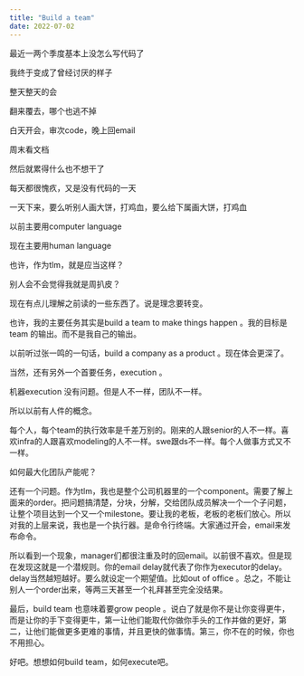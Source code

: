 ```yaml
---
title: "Build a team"
date: 2022-07-02
---
```


最近一两个季度基本上没怎么写代码了

我终于变成了曾经讨厌的样子

整天整天的会

翻来覆去，哪个也逃不掉

白天开会，审次code，晚上回email

周末看文档

然后就累得什么也不想干了

每天都很愧疚，又是没有代码的一天

一天下来，要么听别人画大饼，打鸡血，要么给下属画大饼，打鸡血

以前主要用computer language

现在主要用human language

也许，作为tlm，就是应当这样？

别人会不会觉得我就是周扒皮？

现在有点儿理解之前读的一些东西了。说是理念要转变。

也许，我的主要任务其实是build a team to make things happen 。我的目标是team 的输出。而不是我自己的输出。

以前听过张一鸣的一句话，build a company as a product 。现在体会更深了。

当然，还有另外一个首要任务，execution 。

机器execution 没有问题。但是人不一样，团队不一样。

所以以前有人件的概念。

每个人，每个team的执行效率是千差万别的。刚来的人跟senior的人不一样。喜欢infra的人跟喜欢modeling的人不一样。swe跟ds不一样。每个人做事方式又不一样。

如何最大化团队产能呢？

还有一个问题。作为tlm，我也是整个公司机器里的一个component。需要了解上面来的order。把问题搞清楚，分块，分解，交给团队成员解决一个一个子问题，让整个项目达到一个又一个milestone。要让我的老板，老板的老板们放心。所以对我的上层来说，我也是一个执行器。是命令行终端。大家通过开会，email来发布命令。

所以看到一个现象，manager们都很注重及时的回email。以前很不喜欢。但是现在发现这就是一个潜规则。你的email delay就代表了你作为executor的delay。delay当然越短越好。要么就设定一个期望值。比如out of office 。总之，不能让别人一个order出来，等两三天甚至一个礼拜甚至完全没结果。

最后，build team 也意味着要grow people 。说白了就是你不是让你变得更牛，而是让你的手下变得更牛，第一让他们能取代你做你手头的工作并做的更好，第二，让他们能做更多更难的事情，并且更快的做事情。第三，你不在的时候，你也不用担心。

好吧。想想如何build team，如何execute吧。
